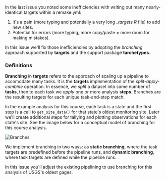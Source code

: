 In the last issue you noted some inefficiencies with writing out many nearly-identical targets within a remake.yml:
1. It's a pain (more typing and potentially a very long *_targets.R* file) to add new sites.
2. Potential for errors (more typing, more copy/paste = more room for making mistakes).

In this issue we'll fix those inefficiencies by adopting the *branching* approach supported by **targets** and the support package **tarchetypes**.

### Definitions

**Branching** in **targets** refers to the approach of scaling up a pipeline to accomodate many tasks. It is the **targets** implementation of the *split-apply-combine* operation. In essence, we *split* a dataset into some number of **tasks**, then to each task we *apply* one or more analysis **steps**. Branches are the resulting targets for each unique task-and-step match.

In the example analysis for this course, each task is a state and the first step is a call to `get_site_data()` for that state's oldest monitoring site. Later we'll create additional steps for tallying and plotting observations for each state's site. See the image below for a conceptual model of branching for this course analysis.

![Branches](https://user-images.githubusercontent.com/13220910/119408393-3c2ddc00-bcab-11eb-812a-598d7ba07d00.jpg)

We implement branching in two ways: as **static branching**, where the task targets are predefined before the pipeline runs, and **dynamic branching**, where task targets are defined while the pipeline runs.

In this issue you'll adjust the existing pipelining to use branching for this analysis of USGS's oldest gages.
